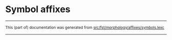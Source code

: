
# Symbol affixes

* * *

<small>This (part of) documentation was generated from [src/fst/morphology/affixes/symbols.lexc](https://github.com/giellalt/lang-tel/blob/main/src/fst/morphology/affixes/symbols.lexc)</small>

---

